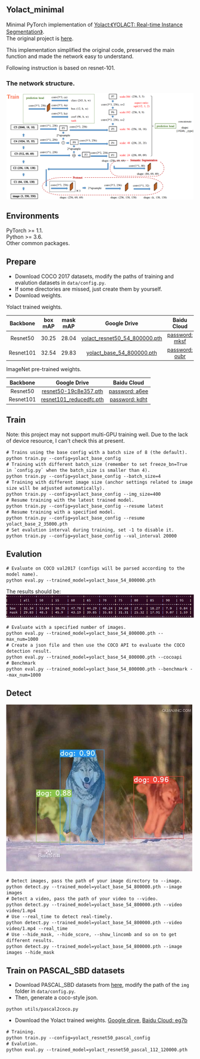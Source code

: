 ## Yolact_minimal
Minimal PyTorch implementation of [Yolact:《YOLACT: Real-time Instance Segmentation》](https://arxiv.org/abs/1904.02689).  
The original project is [here](https://github.com/dbolya/yolact).  

This implementation simplified the original code, preserved the main function and made the network easy to understand.   

Following instruction is based on resnet-101.  
### The network structure.  
![Example 0](data/network.png)

## Environments  
PyTorch >= 1.1.  
Python >= 3.6.  
Other common packages.  

## Prepare
- Download COCO 2017 datasets, modify the paths of training and evalution datasets in `data/config.py`.
- If some directories are missed, just create them by yourself.   
- Download weights.

Yolact trained weights.  

|Backbone   | box mAP  | mask mAP  | Google Drive                                                                                                         |Baidu Cloud          |
|:---------:|:--------:|:---------:|:--------------------------------------------------------------------------------------------------------------------:|:----------------------------------------------------------------:|
|Resnet50   | 30.25    | 28.04     | [yolact_resnet50_54_800000.pth](https://drive.google.com/file/d/1yp7ZbbDwvMiFJEq4ptVKTYTI2VeRDXl0/view?usp=sharing)  |[password: mksf](https://pan.baidu.com/s/1XDeDwg1Xw9GJCucJNqdNZw) |
|Resnet101  | 32.54    | 29.83     | [yolact_base_54_800000.pth](https://drive.google.com/file/d/1UYy3dMapbH1BnmtZU4WH1zbYgOzzHHf_/view?usp=sharing)      |[password: oubr](https://pan.baidu.com/s/1uX_v1RPISxgwQ2LdsbJrJQ) |

ImageNet pre-trained weights.  

| Backbone  | Google Drive                                                                                                    |Baidu Cloud                                                        |
|:---------:|:---------------------------------------------------------------------------------------------------------------:|:-----------------------------------------------------------------:|
| Resnet50  | [resnet50-19c8e357.pth](https://drive.google.com/file/d/1Jy3yCdbatgXa5YYIdTCRrSV0S9V5g1rn/view?usp=sharing)     | [password: a6ee](https://pan.baidu.com/s/1aFLE-e1KdH_FxRlisWzTHw) |
| Resnet101 | [resnet101_reducedfc.pth](https://drive.google.com/file/d/1tvqFPd4bJtakOlmn-uIA492g2qurRChj/view?usp=sharing)   | [password: kdht](https://pan.baidu.com/s/1ha4aH7xVg-0J0Ukcqcr6OQ) |


## Train
Note: this project may not support multi-GPU training well. Due to the lack of device resource, I can't check this at present.
```Shell
# Trains using the base config with a batch size of 8 (the default).
python train.py --config=yolact_base_config
# Training with different batch_size (remember to set freeze_bn=True in `config.py` when the batch_size is smaller than 4).
python train.py --config=yolact_base_config --batch_size=4
# Training with different image size (anchor settings related to image size will be adjusted automatically).
python train.py --config=yolact_base_config --img_size=400
# Resume training with the latest trained model.
python train.py --config=yolact_base_config --resume latest
# Resume training with a specified model.
python train.py --config=yolact_base_config --resume yolact_base_2_35000.pth
# Set evalution interval during training, set -1 to disable it.  
python train.py --config=yolact_base_config --val_interval 20000
```

## Evalution
```Shell
# Evaluate on COCO val2017 (configs will be parsed according to the model name).
python eval.py --trained_model=yolact_base_54_800000.pth
```
The results should be:
![Example 1](data/mAP.png)

```Shell
# Evaluate with a specified number of images.
python eval.py --trained_model=yolact_base_54_800000.pth --max_num=1000
# Create a json file and then use the COCO API to evaluate the COCO detection result.
python eval.py --trained_model=yolact_base_54_800000.pth --cocoapi
# Benchmark
python eval.py --trained_model=yolact_base_54_800000.pth --benchmark --max_num=1000
```
## Detect
![Example 2](data/2.jpg)
```Shell
# Detect images, pass the path of your image directory to --image.
python detect.py --trained_model=yolact_base_54_800000.pth --image images
# Detect a video, pass the path of your video to --video.
python detect.py --trained_model=yolact_base_54_800000.pth --video video/1.mp4
# Use --real_time to detect real-timely.
python detect.py --trained_model=yolact_base_54_800000.pth --video video/1.mp4 --real_time
# Use --hide_mask, --hide_score, --show_lincomb and so on to get different results.
python detect.py --trained_model=yolact_base_54_800000.pth --image images --hide_mask
```

## Train on PASCAL_SBD datasets
- Download PASCAL_SBD datasets from [here](http://home.bharathh.info/pubs/codes/SBD/download.html), modify the path of the `img` folder in `data/config.py`.
- Then, generate a coco-style json.
```Shell
python utils/pascal2coco.py
```
- Download the Yolact trained weights.
[Google dirve](https://drive.google.com/open?id=1ExrRSPVctHW8Nxrn0SofU1lVhK5Wn0_S),   [Baidu Cloud: eg7b](https://pan.baidu.com/s/1KM5yV4IxHiAX4Iwn5G_TuA)

```Shell
# Training.
python train.py --config=yolact_resnet50_pascal_config
# Evalution.
python eval.py --trained_model=yolact_resnet50_pascal_112_120000.pth
```
